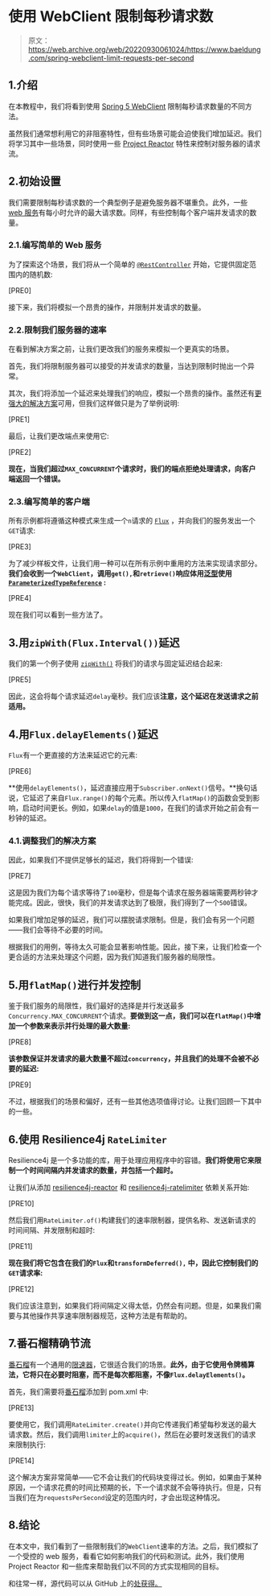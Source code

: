 # 使用 WebClient 限制每秒请求数

> 原文：<https://web.archive.org/web/20220930061024/https://www.baeldung.com/spring-webclient-limit-requests-per-second>

## 1.介绍

在本教程中，我们将看到使用 [Spring 5 WebClient](/web/20221106142100/https://www.baeldung.com/spring-5-webclient) 限制每秒请求数量的不同方法。

虽然我们通常想利用它的非阻塞特性，但有些场景可能会迫使我们增加延迟。我们将学习其中一些场景，同时使用一些 [Project Reactor](/web/20221106142100/https://www.baeldung.com/reactor-core) 特性来控制对服务器的请求流。

## 2.初始设置

我们需要限制每秒请求数的一个典型例子是避免服务器不堪重负。此外，一些 [web 服务](/web/20221106142100/https://www.baeldung.com/building-a-restful-web-service-with-spring-and-java-based-configuration)有每小时允许的最大请求数。同样，有些控制每个客户端并发请求的数量。

### 2.1.编写简单的 Web 服务

为了探索这个场景，我们将从一个简单的 [`@RestController`](/web/20221106142100/https://www.baeldung.com/spring-controller-vs-restcontroller) 开始，它提供固定范围内的随机数:

[PRE0]

接下来，我们将模拟一个昂贵的操作，并限制并发请求的数量。

### 2.2.限制我们服务器的速率

在看到解决方案之前，让我们更改我们的服务来模拟一个更真实的场景。

首先，我们将限制服务器可以接受的并发请求的数量，当达到限制时抛出一个异常。

其次，我们将添加一个延迟来处理我们的响应，模拟一个昂贵的操作。虽然还有[更强大的解决方案](/web/20221106142100/https://www.baeldung.com/spring-bucket4j#:~:text=Free%3A%2020%20requests%20per%20hour,per%20hour%20per%20API%20client)可用，但我们这样做只是为了举例说明:

[PRE1]

最后，让我们更改端点来使用它:

[PRE2]

**现在，当我们超过`MAX_CONCURRENT`个请求时，我们的端点拒绝处理请求，向客户端返回一个错误。**

### 2.3.编写简单的客户端

所有示例都将遵循这种模式来生成一个`n`请求的 [`Flux`](/web/20221106142100/https://www.baeldung.com/spring-webflux) ，并向我们的服务发出一个`GET`请求:

[PRE3]

为了减少样板文件，让我们用一种可以在所有示例中重用的方法来实现请求部分。**我们会收到一个`WebClient`，调用`get(),`和`retrieve()`响应体用[泛型](/web/20221106142100/https://www.baeldung.com/java-generics)使用 [`ParameterizedTypeReference`](https://web.archive.org/web/20221106142100/https://docs.spring.io/spring-framework/docs/current/javadoc-api/org/springframework/core/ParameterizedTypeReference.html) :**

[PRE4]

现在我们可以看到一些方法了。

## 3.用`zipWith(Flux.Interval())`延迟

我们的第一个例子使用 [`zipWith()`](/web/20221106142100/https://www.baeldung.com/reactor-combine-streams) 将我们的请求与固定延迟结合起来:

[PRE5]

因此，这会将每个请求延迟`delay`毫秒。我们应该**注意，这个延迟在发送请求之前适用。**

## 4.用`Flux.delayElements()`延迟

`Flux`有一个更直接的方法来延迟它的元素:

[PRE6]

**使用`delayElements()`，延迟直接应用于`Subscriber.onNext()`信号。**换句话说，它延迟了来自`Flux.range()`的每个元素。所以传入`flatMap()`的函数会受到影响，启动时间更长。例如，如果`delay`的值是`1000`，在我们的请求开始之前会有一秒钟的延迟。

### 4.1.调整我们的解决方案

因此，如果我们不提供足够长的延迟，我们将得到一个错误:

[PRE7]

这是因为我们为每个请求等待了`100`毫秒，但是每个请求在服务器端需要两秒钟才能完成。因此，很快，我们的并发请求达到了极限，我们得到了一个`500`错误。

如果我们增加足够的延迟，我们可以摆脱请求限制。但是，我们会有另一个问题——我们会等待不必要的时间。

根据我们的用例，等待太久可能会显著影响性能。因此，接下来，让我们检查一个更合适的方法来处理这个问题，因为我们知道我们服务器的局限性。

## 5.用`flatMap()`进行并发控制

鉴于我们服务的局限性，我们最好的选择是并行发送最多`Concurrency.MAX_CONCURRENT`个请求。**要做到这一点，我们可以在`flatMap()`中增加一个参数来表示并行处理的最大数量:**

[PRE8]

**该参数保证并发请求的最大数量不超过`concurrency`，并且我们的处理不会被不必要的延迟:**

[PRE9]

不过，根据我们的场景和偏好，还有一些其他选项值得讨论。让我们回顾一下其中的一些。

## 6.使用 Resilience4j `RateLimiter`

Resilience4j 是一个多功能的库，用于处理应用程序中的容错。**我们将使用它来限制一个时间间隔内并发请求的数量，并包括一个超时。**

让我们从添加 [resilience4j-reactor](https://web.archive.org/web/20221106142100/https://search.maven.org/search?q=g:io.github.resilience4j%20a:resilience4j-reactor) 和 [resilience4j-ratelimiter](https://web.archive.org/web/20221106142100/https://search.maven.org/search?q=g:io.github.resilience4j%20a:resilience4j-ratelimiter) 依赖关系开始:

[PRE10]

然后我们用`RateLimiter.of()`构建我们的速率限制器，提供名称、发送新请求的时间间隔、并发限制和超时:

[PRE11]

**现在我们将它包含在我们的`Flux`和`transformDeferred(),` 中，因此它控制我们的`GET`请求率:**

[PRE12]

我们应该注意到，如果我们将间隔定义得太低，仍然会有问题。但是，如果我们需要与其他操作共享速率限制器规范，这种方法是有帮助的。

## 7.番石榴精确节流

[番石榴](/web/20221106142100/https://www.baeldung.com/guava-guide)有一个通用的[限速器](/web/20221106142100/https://www.baeldung.com/guava-rate-limiter)，它很适合我们的场景。**此外，由于它使用令牌桶算法，它将只在必要时阻塞，而不是每次都阻塞，不像`Flux.delayElements()`。**

首先，我们需要将[番石榴](https://web.archive.org/web/20221106142100/https://search.maven.org/search?q=g:com.google.guava%20a:guava)添加到 pom.xml 中:

[PRE13]

要使用它，我们调用`RateLimiter.create()`并向它传递我们希望每秒发送的最大请求数。然后，我们调用`limiter`上的`acquire()`，然后在必要时发送我们的请求来限制执行:

[PRE14]

这个解决方案非常简单——它不会让我们的代码块变得过长。例如，如果由于某种原因，一个请求花费的时间比预期的长，下一个请求就不会等待执行。但是，只有当我们在为`requestsPerSecond`设定的范围内时，才会出现这种情况。

## 8.结论

在本文中，我们看到了一些限制我们的`WebClient`速率的方法。之后，我们模拟了一个受控的 web 服务，看看它如何影响我们的代码和测试。此外，我们使用 Project Reactor 和一些库来帮助我们以不同的方式实现相同的目标。

和往常一样，源代码可以从 GitHub 上的[处获得。](https://web.archive.org/web/20221106142100/https://github.com/eugenp/tutorials/tree/master//spring-reactive-modules/spring-5-reactive-client-2)